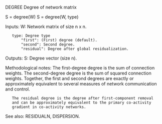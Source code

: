  DEGREE Degree of network matrix

   S = degree(W)
   S = degree(W, type)

   Inputs:
       W: Network matrix of size n x n.

       type: Degree type
           "first": (First) degree (default).
           "second": Second degree.
           "residual": Degree after global residualization.

   Outputs:
       S: Degree vector (size n).

   Methodological notes:
       The first-degree degree is the sum of connection weights. The
       second-degree degree is the sum of squared connection weights.
       Together, the first and second degrees are exactly or approximately
       equivalent to several measures of network communication and control.

       The residual degree is the degree after first-component removal
       and can be approximately equivalent to the primary co-activity 
       gradient in co-activity networks.

   See also:
       RESIDUALN, DISPERSION.

